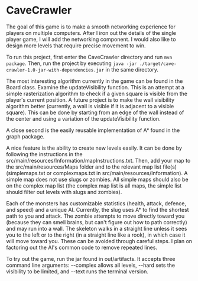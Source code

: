 # CaveCrawler
The goal of this game is to make a smooth networking experience for players on multiple computers. After I iron out the details of the single player game, I will add the networking component. I would also like to design more levels that require precise movement to win.

To run this project, first enter the CaveCrawler directory and run `mvn package`. Then, run the project by executing `java -jar ./target/cave-crawler-1.0-jar-with-dependencies.jar` in the same directory.

The most interesting algorithm currently in the game can be found in the Board class. Examine the updateVisibility function. This is an attempt at a simple rasterization algorithm to check if a given square is visible from the player's current position. A future project is to make the wall visibility algorithm better (currently, a wall is visible if it is adjacent to a visible square). This can be done by starting from an edge of the wall instead of the center and using a variation of the updateVisibility function.

A close second is the easily reusable implementation of A* found in the graph package.

A nice feature is the ability to create new levels easily. It can be done by following the instructions in the src/main/resources/Information/mapInstructions.txt. Then, add your map to the src/main/resources/Maps folder and to the relevant map list file(s) (simplemaps.txt or complexmaps.txt in src/main/resources/Information). A simple map does not use slugs or zombies. All simple maps should also be on the complex map list (the complex map list is all maps, the simple list should filter out levels with slugs and zombies).

Each of the monsters has customizable statistics (health, attack, defence, and speed) and a unique AI. Currently, the slug uses A* to find the shortest path to you and attack. The zombie attempts to move directly toward you (because they can smell brains, but can't figure out how to path correctly) and may run into a wall. The skeleton walks in a straight line unless it sees you to the left or to the right (in a straight line like a rook), in which case it will move toward you. These can be avoided through careful steps. I plan on factoring out the AI's common code to remove repeated lines.

To try out the game, run the jar found in out/artifacts. It accepts three command line arguments: --complex allows all levels, --hard sets the visibility to be limited, and --text runs the terminal version.
